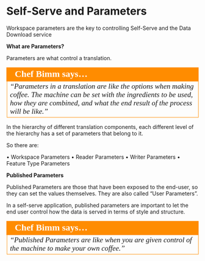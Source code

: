 # Self-Serve and Parameters

Workspace parameters are the key to controlling Self-Serve and the Data Download service

**What are Parameters?**

Parameters are what control a translation.

<table style="border-spacing: 0px">
<tr>
<td style="vertical-align:middle;background-color:darkorange;border: 2px solid darkorange">
<i class="fa fa-quote-left fa-lg fa-pull-left fa-fw" style="color:white;padding-right: 12px;vertical-align:text-top"></i>
<span style="color:white;font-size:x-large;font-weight: bold;font-family:serif">Chef Bimm says…</span>
</td>
</tr>

<tr>
<td style="border: 1px solid darkorange">
<span style="font-family:serif; font-style:italic; font-size:larger">
“Parameters in a translation are like
the options when making coffee.
The machine can be set with the ingredients to be used,
how they are combined, and what the end result of
the process will be like.”
</span>
</td>
</tr>
</table>

In the hierarchy of different translation components, each different level of the hierarchy has a set of parameters that belong to it.

So there are:

• Workspace Parameters
• Reader Parameters
• Writer Parameters
• Feature Type Parameters

**Published Parameters**

Published Parameters are those that have been exposed to the end-user, so they can set the values themselves. They are also called “User Parameters”.

In a self-serve application, published parameters are important to let the end user control how the data is served in terms of style and structure.

<table style="border-spacing: 0px">
<tr>
<td style="vertical-align:middle;background-color:darkorange;border: 2px solid darkorange">
<i class="fa fa-quote-left fa-lg fa-pull-left fa-fw" style="color:white;padding-right: 12px;vertical-align:text-top"></i>
<span style="color:white;font-size:x-large;font-weight: bold;font-family:serif">Chef Bimm says…</span>
</td>
</tr>

<tr>
<td style="border: 1px solid darkorange">
<span style="font-family:serif; font-style:italic; font-size:larger">
“Published Parameters are like
when you are given control of the
machine to make your own
coffee.”
</span>
</td>
</tr>
</table>